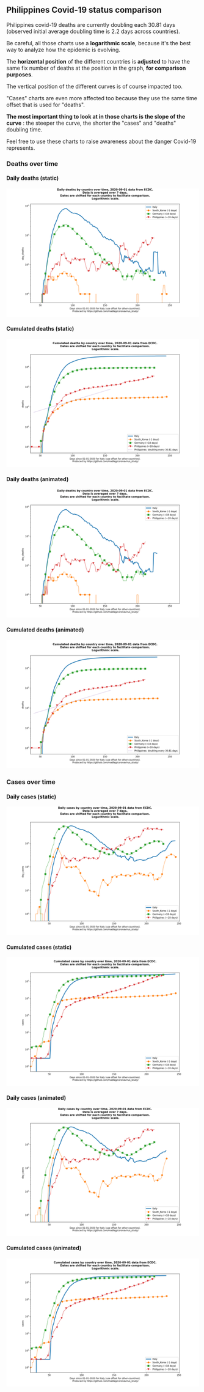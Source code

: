 ## Philippines Covid-19 status comparison 

Philippines covid-19 deaths are currently doubling each 30.81 days (observed initial average doubling time is 2.2 days across countries).



Be careful, all those charts use a **logarithmic scale**, because it's the best way to analyze how the epidemic is evolving.
 
The **horizontal position** of the different countries is **adjusted** to have the same fix number of deaths at the position in the graph, **for comparison purposes**.

The vertical position of the different curves is of course impacted too.

"Cases" charts are even more affected too because they use the same time offset that is used for "deaths".

**The most important thing to look at in those charts is the slope of the curve** : the steeper the curve, the shorter the "cases" and "deaths" doubling time.

Feel free to use these charts to raise awareness about the danger Covid-19 represents. 


 
### Deaths over time
 
#### Daily deaths (static)
![Philippines covid-19 daily deaths static chart](https://raw.githubusercontent.com/madlag/coronavirus_study/master/notebooks/graphs/2020-09-01/countries/Philippines/2020-09-01_Philippines_day_deaths.png "Philippines covid-19 day_deaths static chart")   
 
#### Cumulated deaths (static)
![Philippines covid-19 cumulated deaths static chart](https://raw.githubusercontent.com/madlag/coronavirus_study/master/notebooks/graphs/2020-09-01/countries/Philippines/2020-09-01_Philippines_deaths.png "Philippines covid-19 deaths static chart")   
 
#### Daily deaths (animated)
![Philippines covid-19 daily deaths animated chart](https://raw.githubusercontent.com/madlag/coronavirus_study/master/notebooks/graphs/2020-09-01/countries/Philippines/2020-09-01_Philippines_day_deaths.gif "Philippines covid-19 day_deaths animated chart")   
 
#### Cumulated deaths (animated)
![Philippines covid-19 cumulated deaths animated chart](https://raw.githubusercontent.com/madlag/coronavirus_study/master/notebooks/graphs/2020-09-01/countries/Philippines/2020-09-01_Philippines_deaths.gif "Philippines covid-19 deaths animated chart")   

 
### Cases over time
 
#### Daily cases (static)
![Philippines covid-19 daily cases static chart](https://raw.githubusercontent.com/madlag/coronavirus_study/master/notebooks/graphs/2020-09-01/countries/Philippines/2020-09-01_Philippines_day_cases.png "Philippines covid-19 day_cases static chart")   
 
#### Cumulated cases (static)
![Philippines covid-19 cumulated cases static chart](https://raw.githubusercontent.com/madlag/coronavirus_study/master/notebooks/graphs/2020-09-01/countries/Philippines/2020-09-01_Philippines_cases.png "Philippines covid-19 cases static chart")   
 
#### Daily cases (animated)
![Philippines covid-19 daily cases animated chart](https://raw.githubusercontent.com/madlag/coronavirus_study/master/notebooks/graphs/2020-09-01/countries/Philippines/2020-09-01_Philippines_day_cases.gif "Philippines covid-19 day_cases animated chart")   
 
#### Cumulated cases (animated)
![Philippines covid-19 cumulated cases animated chart](https://raw.githubusercontent.com/madlag/coronavirus_study/master/notebooks/graphs/2020-09-01/countries/Philippines/2020-09-01_Philippines_cases.gif "Philippines covid-19 cases animated chart")   

